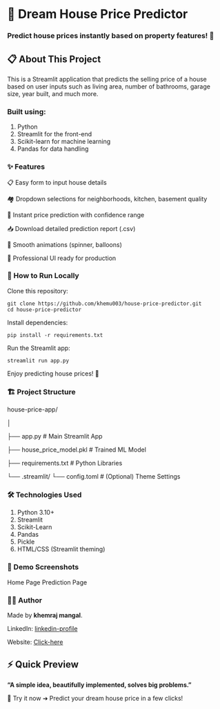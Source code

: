 # 🏡 Dream House Price Predictor
### Predict house prices instantly based on property features! 🚀

## 📋 About This Project
This is a Streamlit application that predicts the selling price of a house based on user inputs such as living area, number of bathrooms, garage size, year built, and much more.


### Built using:
1. Python
2. Streamlit for the front-end
3. Scikit-learn for machine learning
4. Pandas for data handling


### ✨ Features
📋 Easy form to input house details

🏘️ Dropdown selections for neighborhoods, kitchen, basement quality

🎯 Instant price prediction with confidence range

📥 Download detailed prediction report (.csv)

🎈 Smooth animations (spinner, balloons)

🌟 Professional UI ready for production


### 🚀 How to Run Locally

Clone this repository:

    git clone https://github.com/khemu003/house-price-predictor.git
    cd house-price-predictor

Install dependencies:

    pip install -r requirements.txt

Run the Streamlit app:

    streamlit run app.py

Enjoy predicting house prices! 🎯


### 🏗️ Project Structure

house-price-app/

│

├── app.py                 # Main Streamlit App

├── house_price_model.pkl   # Trained ML Model

├── requirements.txt        # Python Libraries

└── .streamlit/
    └── config.toml         # (Optional) Theme Settings


### 🛠️ Technologies Used
1. Python 3.10+
2. Streamlit
3. Scikit-Learn
4. Pandas
5. Pickle
6. HTML/CSS (Streamlit theming)


### 📸 Demo Screenshots

Home Page	Prediction Page


### 👨‍💻 Author
Made by **khemraj mangal**.

LinkedIn: [linkedin-profile](https://www.linkedin.com/in/khemraj-mangal/)

Website: [Click-here](https://house-price-predictor-project.streamlit.app/)


## ⚡ Quick Preview
**“A simple idea, beautifully implemented, solves big problems.”**

🎯 Try it now ➔ Predict your dream house price in a few clicks!